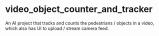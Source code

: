 # video_object_counter_and_tracker
An AI project that tracks and counts the pedestrians / objects in a video, which also has UI to upload / stream camera feed.
